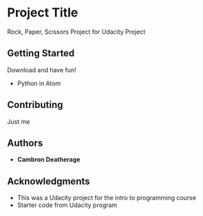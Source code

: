 # Project Title

Rock, Paper, Scissors Project for Udacity Project

## Getting Started

Download and have fun!

* Python in Atom

## Contributing

Just me

## Authors

* **Cambron Deatherage**

## Acknowledgments

* This was a Udacity project for the intro to programming course
* Starter code from Udacity program
